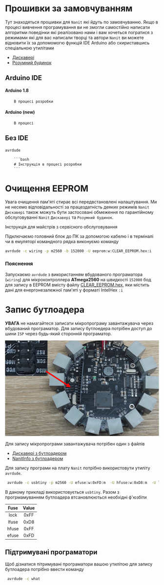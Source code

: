Прошивки за замовчуванням
=========================

Тут знаходяться прошивки для ```Nanit``` які йдуть по замовчуванню.
Якщо в процесі вивчення програмування ви не змогли самостійно написати алгоритми поведінки які реалізовано нами і вам хочеться погратися з режимами які для вас написали творці та автори `Nanit` ви можете відновити їх за допомомогю функцій IDE Arduino або скириставшись спеціальною утилітами

- [Дискавері](./nanite_v3.1.ino.hex)
- [Розумний будинок](./ud_v3.1.ino.hex)

Arduino IDE
-----------

#### Arduino 1.8

        В процесі розробки

#### Arduino (new)

        В процесі 

Без IDE
-------

```avrdude```

        ```bash
        # Інструкція в процесі розробки
        ```

Очищення EEPROM
===============

Увага очищення пам'яті стирає всі передвстановлені налаштування.
Ми не несемо відповідальності за працездатність деяких режимів `Nanit Дискавері` також можуть бути застосовані обмеження по гарантійному обслуговуванні `Nanit` `Дискавері` та `Розумний будинок`.

Інструкція для майстрів з сервісного обслуговування

Підключаємо головний блок до ПК за допомогою кабелю і в терміналі чи в емуляторі командного рядка виконуємо команду

```zsh
avrdude -c wiring -p m2560 -b 152000 -U eeprom:w:CLEAR_EEPROM.hex:i
```
### Пояснення
Запускаємо `avrdude` з використанням вбудованого програматора (`wiring`) для мікроконтроллера __ATmega2560__ на швидкості `152000` бод для запису в EEPROM вмісту файлу [CLEAR_EEPROM.hex](./CLEAR_EEPROM.hex), яки містить дані для енергонезалежної пам'яті у форматі  IntelHex `:i`


Запис бутлоадера
================

__УВАГА__ не намагайтеся записати мікропрограму завантажувача через вбудований програматор. Для запису бутлоедера потрібен доступ до шини `ISP` через будь-який сторонній програматор.

![ISP](https://raw.githubusercontent.com/NanitRobot/NanitLib/main/pic/ISP_Nanit.png)

Для запису мікропрограми завантажувача потрібен один з файлів

- [Дискавері з бутлоадером](./nanite_v3.1.with_bootloader.hex)
- [NanitInfo з бутлоадером](./NanitInfo.ino.with_bootloader.hex)


Для запису програми на плату `Nanit` потрібно використовути утиліту `avrdude`.

```zsh
 avrdude -c usbtiny -p m2560 -U efuse:w:0xFD:m  -U hfuse:w:0xD8:m  -U lfuse:w:0xFF:m  -U flash:w:NanitInfo.ino.with_bootloader.hex:i -b 152000
 ```

 В даному прикладі використовується `usbtiny`. Разом з прогрмамуванням бутлоадера втсановлюються необхідні ф'юзбіти


|   Fuse  | Value|
|:-------:|:----:|
| lock    | 0xFF |
| lfuse   | 0xD8 |
| hfuse   | 0xFF |
| efuse   | 0xFD |

Підтримувані програматори
-------------------------

Щоб дізнатися пітримувані програматори вашою утилітою для запису бутлоадера потрібно  ввести команду

```zsh
 avrdude -c what
```